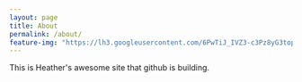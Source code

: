 ```yaml
---
layout: page
title: About
permalink: /about/
feature-img: "https://lh3.googleusercontent.com/6PwTiJ_IVZ3-c3Pz8yG3topjoEe-AlTG60ISJ-ACSKk=w683-h513-no"
---
```


This is Heather's awesome site that github is building. 